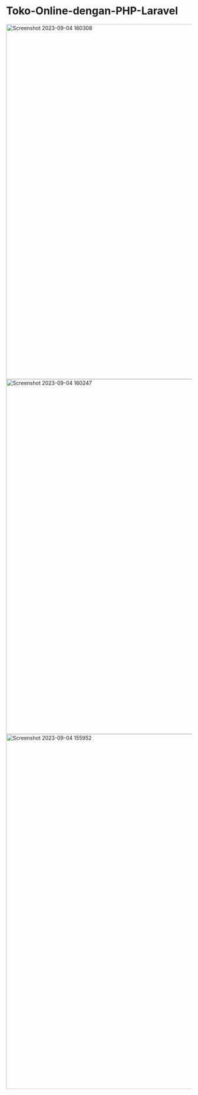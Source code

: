 # Toko-Online-dengan-PHP-Laravel

<img width="960" alt="Screenshot 2023-09-04 160308" src="https://github.com/andositopu/Toko-Online-dengan-PHP-Laravel/assets/53428826/c5f896fd-7e12-4a57-a918-cf816959e668">
<img width="960" alt="Screenshot 2023-09-04 160247" src="https://github.com/andositopu/Toko-Online-dengan-PHP-Laravel/assets/53428826/379562b9-e0ff-4dca-b167-b3209465a76b">
<img width="960" alt="Screenshot 2023-09-04 155952" src="https://github.com/andositopu/Toko-Online-dengan-PHP-Laravel/assets/53428826/fce54afd-85f4-47d8-a258-ca8c379c401f">
